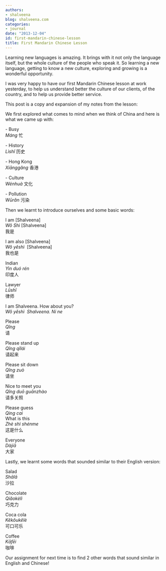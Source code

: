 ```yaml
---
authors:
- shalveena
blog: shalveena.com
categories:
- journal
date: "2013-12-04"
id: first-mandarin-chinese-lesson
title: First Mandarin Chinese Lesson
---
```


Learning new languages is amazing. It brings with it not only the language itself, but the whole culture of the people who speak it. So learning a new language, getting to know a new culture, exploring and growing is a wonderful opportunity.  
  
I was very happy to have our first Mandarin Chinese lesson at work yesterday, to help us understand better the culture of our clients, of the country, and to help us provide better service.  
  
This post is a copy and expansion of my notes from the lesson:  
  
We first explored what comes to mind when we think of China and here is what we came up with:  
  
\- Busy  
_Máng_ 忙  
  
\- History  
_Lìshǐ_ 历史  
  
\- Hong Kong  
_Xiānggǎng_ 香港  
  
\- Culture  
_Wénhuà_ 文化  
  
\- Pollution  
_Wūrǎn_ 污染  
  
Then we learnt to introduce ourselves and some basic words:  
  
I am \[Shalveena\]  
_Wǒ_ _Shì_ \[Shalveena\]   
我是  
  
I am also \[Shalveena\]  
_Wǒ yěshì_  \[Shalveena\]   
我也是  
  
Indian  
_Yìn duó rén_  
印度人  
  
Lawyer  
_Lǜshī_   
律师  
  
I am Shalveena. How about you?  
_Wǒ yěshì  Shalveena. Ni ne_  
  
Please  
_Qǐng_   
请  
  
Please stand up  
_Qǐng qǐlái_  
请起来  
  
Please sit down  
_Qǐng zuò_  
请坐  
  
Nice to meet you  
_Qǐng duō guānzhào_  
请多关照  
  
Please guess  
_Qing cai_  
What is this  
_Zhè shì shénme_  
这是什么  
  
Everyone  
_Dàjiā_  
大家  
  
Lastly, we learnt some words that sounded similar to their English version:  
  
Salad  
_Shālā_   
沙拉  
  
Chocolate  
_Qiǎokèlì_  
巧克力  
  
Coca cola  
_Kěkǒukělè_  
可口可乐  
  
Coffee  
_Kāfēi_  
咖啡  
  
Our assignment for next time is to find 2 other words that sound similar in English and Chinese!
